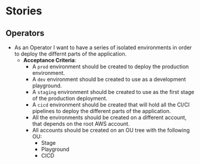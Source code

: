# Stories

## Operators

- As an Operator I want to have a series of isolated environments in order to deploy the differnt parts of the application.
  - **Acceptance Criteria**:
    - A `prod` environment should be created to deploy the production environment.
    - A `dev` environment should be created to use as a development playground.
    - A `staging` environment should be created to use as the first stage of the production deployment.
    - A `cicd` environment should be created that will hold all the CI/CI pipelines to deploy the different parts of the application.
    - All the environments should be created on a different account, that depends on the root AWS account.
    - All accounts should be created on an OU tree with the following OU:
      - Stage
      - Playground
      - CICD
